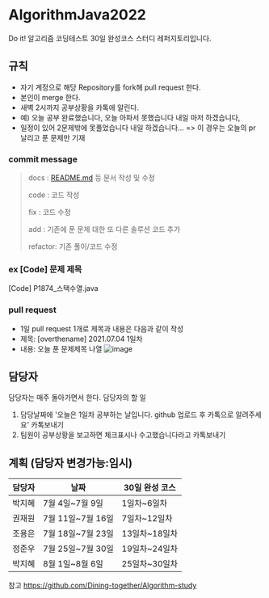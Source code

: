 # AlgorithmJava2022
Do it! 알고리즘 코딩테스트 30일 완성코스 스터디 레퍼지토리입니다.


## 규칙
- 자기 계정으로 해당 Repository를 fork해 pull request 한다.
- 본인이 merge 한다.
- 새벽 2시까지 공부상황을 카톡에 알린다.
- 예) 오늘 공부 완료했습니다, 오늘 아파서 못했습니다 내일 마저 하겠습니다, 
- 일정이 있어 2문제밖에 못풀었습니다 내일 하겠습니다... => 이 경우는 오늘의 pr 날리고 푼 문제만 기재


### commit message

> docs : [README.md](http://readme.md/) 등 문서 작성 및 수정
>
> code : 코드 작성
>
> fix : 코드 수정
>
> add : 기존에 푼 문제 대한 또 다른 솔루션 코드 추가
> 
> refactor: 기존 풀이/코드 수정

### ex [Code] 문제 제목

[Code] P1874_스택수열.java

### pull request

- 1일 pull request 1개로 제목과 내용은 다음과 같이 작성
- 제목: [overthename] 2021.07.04 1일차
- 내용: 오늘 푼 문제제목 나열
![image](https://user-images.githubusercontent.com/80188940/177370819-aff9bf8a-5a5e-4257-bb83-ae8d711ca8e1.png)


## 담당자

담당자는 매주 돌아가면서 한다.
담당자의 할 일

1. 담당날짜에 '오늘은 1일차 공부하는 날입니다. github 업로드 후 카톡으로 알려주세요' 카톡보내기
2. 팀원이 공부상황을 보고하면 체크표시나 수고했습니다라고 카톡보내기


## 계획 (담당자 변경가능:임시)

| 담당자 | 날짜                | 30일 완성 코스                                       |
| ------ | ------------------- | --------------------------------------------------- |
| 박지혜 | 7월 4일~7월 9일     | 1일차~6일차                                          |
| 권재원 | 7월 11일~7월 16일   |  7일차~12일차                                        |
| 조용은 | 7월 18일~7월 23일   |  13일차~18일차                                       |
| 정준우 | 7월 25일~7월 30일   |  19일차~24일차                                       |
| 박지혜 | 8월 1일~8월 6일     | 25일차~30일차                                        |







참고 https://github.com/Dining-together/Algorithm-study
